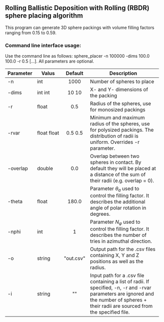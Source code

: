 ## Rolling Ballistic Deposition with Rolling (RBDR) sphere placing algorithm

This program can generate 3D sphere packings with volume filling factors ranging from 0.15 to 0.59.

### Command line interface usage:
Use the command line as follows: sphere_placer -n 100000 -dims 100.0 100.0 -r 0.5 [...]. All parameters are optional.

| Parameter    | Valus       | Default | Description |
|--------------|-------------|:-------:|-------------|
| -n           | int         |1000| Number of spheres to place |
| -dims        | int int     |10 10| X- and Y- dimensions of the packing |
| -r           | float       |0.5| Radius of the spheres, use for monosized packings |
| -rvar        | float&nbsp;float |0.5 0.5| Minimum and maximum radius of the spheres, use for polysized packings. The distribution of radii is uniform. Overrides -r parameter. |
| -overlap     | double      | 0.0 | Overlap between two spheres in contact. By default they will be placed at a distance of the sum of their radii (e.g. overlap = 0). |
| -theta       | float       |180.0| Parameter $\theta_a$ used to control the filling factor. It describes the additional angle of polar rotation in degrees. |
| -nphi        | int         |1| Parameter $N_\varphi$ used to control the filling factor. It describes the number of tries in azimuthal direction. |
| -o           | string      |"out.csv"| Output path for the .csv files containing X, Y and Z positions as well as the radius. |
| -i           | string      |"" | Input path for a .csv file containing a list of radii. If specified, -n, -r and -rvar parameters are ignored and the number of spheres + their radii are sourced from the specified file. |
